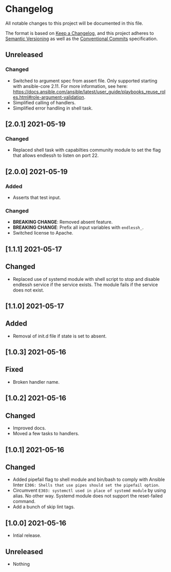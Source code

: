 # Changelog

All notable changes to this project will be documented in this file.

The format is based on [Keep a Changelog](https://keepachangelog.com/en/1.0.0/),
and this project adheres to [Semantic Versioning](https://semver.org/spec/v2.0.0.html)
as well as the [Conventional Commits](https://www.conventionalcommits.org) 
specification.

## Unreleased

### Changed

* Switched to argument spec from assert file. Only supported starting with
  ansible-core 2.11. For more information, see here:
  <https://docs.ansible.com/ansible/latest/user_guide/playbooks_reuse_roles.html#role-argument-validation>.
* Simplified calling of handlers.
* Simplified error handling in shell task.

## [2.0.1] 2021-05-19

### Changed

* Replaced shell task with capabilties community module to set the flag that
  allows endlessh to listen on port 22.

## [2.0.0] 2021-05-19

### Added

* Asserts that test input.

### Changed

* **BREAKING CHANGE**: Removed absent feature.
* **BREAKING CHANGE**: Prefix all input variables with `endlessh_`.
* Switched license to Apache.

## [1.1.1] 2021-05-17

## Changed

* Replaced use of systemd module with shell script to stop and disable endlessh
  service if the service exists. The module fails if the service does not exist.

## [1.1.0] 2021-05-17

## Added

* Removal of init.d file if state is set to absent.

## [1.0.3] 2021-05-16

## Fixed

* Broken handler name.

## [1.0.2] 2021-05-16

## Changed

* Improved docs.
* Moved a few tasks to handlers.

## [1.0.1] 2021-05-16

## Changed

* Added pipefail flag to shell module and bin/bash to comply with Ansible
  linter `E306: Shells that use pipes should set the pipefail option`.
* Circumvent `E303: systemctl used in place of systemd module` by using alias.
  No other way. Systemd module does not support the reset-failed command.
* Add a bunch of skip lint tags.

## [1.0.0] 2021-05-16

* Intial release.

## Unreleased

* Nothing
